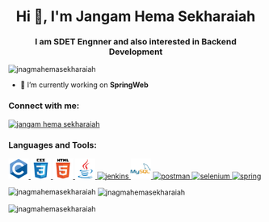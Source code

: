 <h1 align="center">Hi 👋, I'm Jangam Hema Sekharaiah</h1>
<h3 align="center">I am SDET Engnner and also interested in Backend Development</h3>

<p align="left"> <img src="https://komarev.com/ghpvc/?username=jnagmahemasekharaiah&label=Profile%20views&color=0e75b6&style=flat" alt="jnagmahemasekharaiah" /> </p>

- 🔭 I’m currently working on **SpringWeb**

<h3 align="left">Connect with me:</h3>
<p align="left">
<a href="https://linkedin.com/in/jangam hema sekharaiah" target="blank"><img align="center" src="https://raw.githubusercontent.com/rahuldkjain/github-profile-readme-generator/master/src/images/icons/Social/linked-in-alt.svg" alt="jangam hema sekharaiah" height="30" width="40" /></a>
</p>

<h3 align="left">Languages and Tools:</h3>
<p align="left"> <a href="https://www.cprogramming.com/" target="_blank" rel="noreferrer"> <img src="https://raw.githubusercontent.com/devicons/devicon/master/icons/c/c-original.svg" alt="c" width="40" height="40"/> </a> <a href="https://www.w3schools.com/css/" target="_blank" rel="noreferrer"> <img src="https://raw.githubusercontent.com/devicons/devicon/master/icons/css3/css3-original-wordmark.svg" alt="css3" width="40" height="40"/> </a> <a href="https://www.w3.org/html/" target="_blank" rel="noreferrer"> <img src="https://raw.githubusercontent.com/devicons/devicon/master/icons/html5/html5-original-wordmark.svg" alt="html5" width="40" height="40"/> </a> <a href="https://www.java.com" target="_blank" rel="noreferrer"> <img src="https://raw.githubusercontent.com/devicons/devicon/master/icons/java/java-original.svg" alt="java" width="40" height="40"/> </a> <a href="https://www.jenkins.io" target="_blank" rel="noreferrer"> <img src="https://www.vectorlogo.zone/logos/jenkins/jenkins-icon.svg" alt="jenkins" width="40" height="40"/> </a> <a href="https://www.mysql.com/" target="_blank" rel="noreferrer"> <img src="https://raw.githubusercontent.com/devicons/devicon/master/icons/mysql/mysql-original-wordmark.svg" alt="mysql" width="40" height="40"/> </a> <a href="https://postman.com" target="_blank" rel="noreferrer"> <img src="https://www.vectorlogo.zone/logos/getpostman/getpostman-icon.svg" alt="postman" width="40" height="40"/> </a> <a href="https://www.selenium.dev" target="_blank" rel="noreferrer"> <img src="https://raw.githubusercontent.com/detain/svg-logos/780f25886640cef088af994181646db2f6b1a3f8/svg/selenium-logo.svg" alt="selenium" width="40" height="40"/> </a> <a href="https://spring.io/" target="_blank" rel="noreferrer"> <img src="https://www.vectorlogo.zone/logos/springio/springio-icon.svg" alt="spring" width="40" height="40"/> </a> </p>

<p><img align="left" src="https://github-readme-stats.vercel.app/api/top-langs?username=jnagmahemasekharaiah&show_icons=true&locale=en&layout=compact" alt="jnagmahemasekharaiah" /></p>

<p>&nbsp;<img align="center" src="https://github-readme-stats.vercel.app/api?username=jnagmahemasekharaiah&show_icons=true&locale=en" alt="jnagmahemasekharaiah" /></p>

<p><img align="center" src="https://github-readme-streak-stats.herokuapp.com/?user=jnagmahemasekharaiah&" alt="jnagmahemasekharaiah" /></p>

